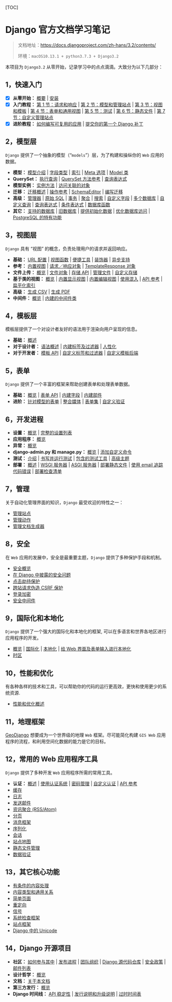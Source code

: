 [TOC]

# Django 官方文档学习笔记

> 文档地址：https://docs.djangoproject.com/zh-hans/3.2/contents/
>
> 环境：`macOS10.13.1 + python3.7.3 + Django3.2`

本项目为 `Django3.2` 从零开始，记录学习中的点点滴滴。大致分为以下几部分：

## 1，快速入门

- [x] **从零开始：** [概要](https://docs.djangoproject.com/zh-hans/3.2/intro/overview/) | [安装](https://docs.djangoproject.com/zh-hans/3.2/intro/install/)
- [x] **入门教程：** [第 1 节：请求和响应](https://docs.djangoproject.com/zh-hans/3.2/intro/tutorial01/) | [第 2 节：模型和管理站点](https://docs.djangoproject.com/zh-hans/3.2/intro/tutorial02/) | [第 3 节：视图和模板](https://docs.djangoproject.com/zh-hans/3.2/intro/tutorial03/) | [第 4 节：表单和通用视图](https://docs.djangoproject.com/zh-hans/3.2/intro/tutorial04/) | [第 5 节：测试](https://docs.djangoproject.com/zh-hans/3.2/intro/tutorial05/) | [第 6 节：静态文件](https://docs.djangoproject.com/zh-hans/3.2/intro/tutorial06/) | [第 7 节：自定义管理站点](https://docs.djangoproject.com/zh-hans/3.2/intro/tutorial07/)
- [x] **进阶教程：** [如何编写可复用的应用](https://docs.djangoproject.com/zh-hans/3.2/intro/reusable-apps/) | [提交你的第一个 Django 补丁](https://docs.djangoproject.com/zh-hans/3.2/intro/contributing/)

## 2，模型层

`Django` 提供了一个抽象的模型（“`models`”）层，为了构建和操纵你的 `Web` 应用的数据。

- **模型：** [模型介绍](https://docs.djangoproject.com/zh-hans/3.2/topics/db/models/) | [字段类型](https://docs.djangoproject.com/zh-hans/3.2/ref/models/fields/) | [索引](https://docs.djangoproject.com/zh-hans/3.2/ref/models/indexes/) | [Meta 选项](https://docs.djangoproject.com/zh-hans/3.2/ref/models/options/) | [Model 类](https://docs.djangoproject.com/zh-hans/3.2/ref/models/class/)
- **QuerySet：** [执行查询](https://docs.djangoproject.com/zh-hans/3.2/topics/db/queries/) | [QuerySet 方法参考](https://docs.djangoproject.com/zh-hans/3.2/ref/models/querysets/) | [查询表达式](https://docs.djangoproject.com/zh-hans/3.2/ref/models/lookups/)
- **模型实例：** [实例方法](https://docs.djangoproject.com/zh-hans/3.2/ref/models/instances/) | [访问关联的对象](https://docs.djangoproject.com/zh-hans/3.2/ref/models/relations/)
- **迁移：** [迁移概述](https://docs.djangoproject.com/zh-hans/3.2/topics/migrations/) | [操作参考](https://docs.djangoproject.com/zh-hans/3.2/ref/migration-operations/) | [SchemaEditor](https://docs.djangoproject.com/zh-hans/3.2/ref/schema-editor/) | [编写迁移](https://docs.djangoproject.com/zh-hans/3.2/howto/writing-migrations/)
- **高级：** [管理器](https://docs.djangoproject.com/zh-hans/3.2/topics/db/managers/) | [原始 SQL](https://docs.djangoproject.com/zh-hans/3.2/topics/db/sql/) | [事务](https://docs.djangoproject.com/zh-hans/3.2/topics/db/transactions/) | [聚合](https://docs.djangoproject.com/zh-hans/3.2/topics/db/aggregation/) | [搜索](https://docs.djangoproject.com/zh-hans/3.2/topics/db/search/) | [自定义字段](https://docs.djangoproject.com/zh-hans/3.2/howto/custom-model-fields/) | [多个数据库](https://docs.djangoproject.com/zh-hans/3.2/topics/db/multi-db/) | [自定义查询](https://docs.djangoproject.com/zh-hans/3.2/howto/custom-lookups/) | [查询表达式](https://docs.djangoproject.com/zh-hans/3.2/ref/models/expressions/) | [条件表达式](https://docs.djangoproject.com/zh-hans/3.2/ref/models/conditional-expressions/) | [数据库函数](https://docs.djangoproject.com/zh-hans/3.2/ref/models/database-functions/)
- **其它：** [支持的数据库](https://docs.djangoproject.com/zh-hans/3.2/ref/databases/) | [旧数据库](https://docs.djangoproject.com/zh-hans/3.2/howto/legacy-databases/) | [提供初始化数据](https://docs.djangoproject.com/zh-hans/3.2/howto/initial-data/) | [优化数据库访问](https://docs.djangoproject.com/zh-hans/3.2/topics/db/optimization/) | [PostgreSQL 的特有功能](https://docs.djangoproject.com/zh-hans/3.2/ref/contrib/postgres/)

## 3，视图层

`Django` 具有 “视图” 的概念，负责处理用户的请求并返回响应。

- **基础：** [URL 配置](https://docs.djangoproject.com/zh-hans/3.2/topics/http/urls/) | [视图函数](https://docs.djangoproject.com/zh-hans/3.2/topics/http/views/) | [便捷工具](https://docs.djangoproject.com/zh-hans/3.2/topics/http/shortcuts/) | [装饰器](https://docs.djangoproject.com/zh-hans/3.2/topics/http/decorators/) | [异步支持](https://docs.djangoproject.com/zh-hans/3.2/topics/async/)
- **参考：** [内置视图](https://docs.djangoproject.com/zh-hans/3.2/ref/views/) | [请求／响应对象](https://docs.djangoproject.com/zh-hans/3.2/ref/request-response/) | [TemplateResponse 对象](https://docs.djangoproject.com/zh-hans/3.2/ref/template-response/)
- **文件上传：** [概览](https://docs.djangoproject.com/zh-hans/3.2/topics/http/file-uploads/) | [文件对象](https://docs.djangoproject.com/zh-hans/3.2/ref/files/file/) | [存储 API](https://docs.djangoproject.com/zh-hans/3.2/ref/files/storage/) | [管理文件](https://docs.djangoproject.com/zh-hans/3.2/topics/files/) | [自定义存储](https://docs.djangoproject.com/zh-hans/3.2/howto/custom-file-storage/)
- **基于类的视图：** [概览](https://docs.djangoproject.com/zh-hans/3.2/topics/class-based-views/) | [内置显示视图](https://docs.djangoproject.com/zh-hans/3.2/topics/class-based-views/generic-display/) | [内置编辑视图](https://docs.djangoproject.com/zh-hans/3.2/topics/class-based-views/generic-editing/) | [使用混入](https://docs.djangoproject.com/zh-hans/3.2/topics/class-based-views/mixins/) | [API 参考](https://docs.djangoproject.com/zh-hans/3.2/ref/class-based-views/) | [扁平化索引](https://docs.djangoproject.com/zh-hans/3.2/ref/class-based-views/flattened-index/)
- **高级：** [生成 CSV](https://docs.djangoproject.com/zh-hans/3.2/howto/outputting-csv/) | [生成 PDF](https://docs.djangoproject.com/zh-hans/3.2/howto/outputting-pdf/)
- **中间件：** [概览](https://docs.djangoproject.com/zh-hans/3.2/topics/http/middleware/) | [内建的中间件类](https://docs.djangoproject.com/zh-hans/3.2/ref/middleware/)

## 4，模板层

模板层提供了一个对设计者友好的语法用于渲染向用户呈现的信息。

- **基础：** [概述](https://docs.djangoproject.com/zh-hans/3.2/topics/templates/)
- **对于设计者：** [语法概述](https://docs.djangoproject.com/zh-hans/3.2/ref/templates/language/) | [内建标签及过滤器](https://docs.djangoproject.com/zh-hans/3.2/ref/templates/builtins/) | [人性化](https://docs.djangoproject.com/zh-hans/3.2/ref/contrib/humanize/)
- **对于开发者：** [模板 API](https://docs.djangoproject.com/zh-hans/3.2/ref/templates/api/) | [自定义标签和过滤器](https://docs.djangoproject.com/zh-hans/3.2/howto/custom-template-tags/) | [自定义模板后端](https://docs.djangoproject.com/zh-hans/3.2/howto/custom-template-backend/)

## 5，表单

`Django` 提供了一个丰富的框架来帮助创建表单和处理表单数据。

- **基础：** [概览](https://docs.djangoproject.com/zh-hans/3.2/topics/forms/) | [表单 API](https://docs.djangoproject.com/zh-hans/3.2/ref/forms/api/) | [内建字段](https://docs.djangoproject.com/zh-hans/3.2/ref/forms/fields/) | [内建部件](https://docs.djangoproject.com/zh-hans/3.2/ref/forms/widgets/)
- **进阶：** [针对模型的表单](https://docs.djangoproject.com/zh-hans/3.2/topics/forms/modelforms/) | [整合媒体](https://docs.djangoproject.com/zh-hans/3.2/topics/forms/media/) | [表单集](https://docs.djangoproject.com/zh-hans/3.2/topics/forms/formsets/) | [自定义验证](https://docs.djangoproject.com/zh-hans/3.2/ref/forms/validation/)

## 6，开发进程

- **设置：** [概览](https://docs.djangoproject.com/zh-hans/3.2/topics/settings/) | [完整的设置列表](https://docs.djangoproject.com/zh-hans/3.2/ref/settings/)
- **应用程序：** [概览](https://docs.djangoproject.com/zh-hans/3.2/ref/applications/)
- **异常：** [概览](https://docs.djangoproject.com/zh-hans/3.2/ref/exceptions/)
- **django-admin.py 和 manage.py：** [概览](https://docs.djangoproject.com/zh-hans/3.2/ref/django-admin/) | [添加自定义命令](https://docs.djangoproject.com/zh-hans/3.2/howto/custom-management-commands/)
- **测试：** [介绍](https://docs.djangoproject.com/zh-hans/3.2/topics/testing/) | [书写并运行测试](https://docs.djangoproject.com/zh-hans/3.2/topics/testing/overview/) | [包含的测试工具](https://docs.djangoproject.com/zh-hans/3.2/topics/testing/tools/) | [高级主题](https://docs.djangoproject.com/zh-hans/3.2/topics/testing/advanced/)
- **部署：** [概述](https://docs.djangoproject.com/zh-hans/3.2/howto/deployment/) | [WSGI 服务器](https://docs.djangoproject.com/zh-hans/3.2/howto/deployment/wsgi/) | [ASGI 服务器](https://docs.djangoproject.com/zh-hans/3.2/howto/deployment/asgi/) | [部署静态文件](https://docs.djangoproject.com/zh-hans/3.2/howto/static-files/deployment/) | [使用 email 追踪代码错误](https://docs.djangoproject.com/zh-hans/3.2/howto/error-reporting/) | [部署检查清单](https://docs.djangoproject.com/zh-hans/3.2/howto/deployment/checklist/)

## 7，管理

关于自动化管理界面的知识，`Django` 最受欢迎的特性之一：

- [管理站点](https://docs.djangoproject.com/zh-hans/3.2/ref/contrib/admin/)
- [管理动作](https://docs.djangoproject.com/zh-hans/3.2/ref/contrib/admin/actions/)
- [管理文档生成器](https://docs.djangoproject.com/zh-hans/3.2/ref/contrib/admin/admindocs/)

## 8，安全

在 `Web` 应用的发展中，安全是最重要主题，`Django` 提供了多种保护手段和机制。

- [安全概览](https://docs.djangoproject.com/zh-hans/3.2/topics/security/)
- [在 Django 中披露的安全问题](https://docs.djangoproject.com/zh-hans/3.2/releases/security/)
- [点击劫持保护](https://docs.djangoproject.com/zh-hans/3.2/ref/clickjacking/)
- [跨站请求伪造 CSRF 保护](https://docs.djangoproject.com/zh-hans/3.2/ref/csrf/)
- [登录加密](https://docs.djangoproject.com/zh-hans/3.2/topics/signing/)
- [安全中间件](https://docs.djangoproject.com/zh-hans/3.2/ref/middleware/#security-middleware)

## 9，国际化和本地化

`Django` 提供了一个强大的国际化和本地化的框架, 可以在多语言和世界各地区进行应用程序的开发。

- [概览](https://docs.djangoproject.com/zh-hans/3.2/topics/i18n/) | [国际化](https://docs.djangoproject.com/zh-hans/3.2/topics/i18n/translation/) | [本地化](https://docs.djangoproject.com/zh-hans/3.2/topics/i18n/translation/#how-to-create-language-files) | [给 Web 界面及表单输入进行本地化](https://docs.djangoproject.com/zh-hans/3.2/topics/i18n/formatting/)
- [时区](https://docs.djangoproject.com/zh-hans/3.2/topics/i18n/timezones/)

## 10，性能和优化

有各种各样的技术和工具，可以帮助你的代码的运行更高效，更快和使用更少的系统资源.

- [性能和优化概述](https://docs.djangoproject.com/zh-hans/3.2/topics/performance/)

## 11，地理框架

[GeoDjango](https://docs.djangoproject.com/zh-hans/3.2/ref/contrib/gis/) 想要成为一个世界级的地理 `Web` 框架。尽可能简化构建 `GIS Web` 应用程序的流程，和利用空间化数据的能力是它的目标。

## 12，常用的 Web 应用程序工具

`Django` 提供了多种开发 `Web` 应用程序所需的常用工具。

- **认证：** [概述](https://docs.djangoproject.com/zh-hans/3.2/topics/auth/) | [使用认证系统](https://docs.djangoproject.com/zh-hans/3.2/topics/auth/default/) | [密码管理](https://docs.djangoproject.com/zh-hans/3.2/topics/auth/passwords/) | [自定义认证](https://docs.djangoproject.com/zh-hans/3.2/topics/auth/customizing/) | [API 参考](https://docs.djangoproject.com/zh-hans/3.2/ref/contrib/auth/)
- [缓存](https://docs.djangoproject.com/zh-hans/3.2/topics/cache/)
- [日志](https://docs.djangoproject.com/zh-hans/3.2/topics/logging/)
- [发送邮件](https://docs.djangoproject.com/zh-hans/3.2/topics/email/)
- [资讯聚合 (RSS/Atom)](https://docs.djangoproject.com/zh-hans/3.2/ref/contrib/syndication/)
- [分页](https://docs.djangoproject.com/zh-hans/3.2/topics/pagination/)
- [消息框架](https://docs.djangoproject.com/zh-hans/3.2/ref/contrib/messages/)
- [序列化](https://docs.djangoproject.com/zh-hans/3.2/topics/serialization/)
- [会话](https://docs.djangoproject.com/zh-hans/3.2/topics/http/sessions/)
- [站点地图](https://docs.djangoproject.com/zh-hans/3.2/ref/contrib/sitemaps/)
- [静态文件管理](https://docs.djangoproject.com/zh-hans/3.2/ref/contrib/staticfiles/)
- [数据验证](https://docs.djangoproject.com/zh-hans/3.2/ref/validators/)

## 13，其它核心功能

- [有条件的内容处理](https://docs.djangoproject.com/zh-hans/3.2/topics/conditional-view-processing/)
- [内容类型和通用关系](https://docs.djangoproject.com/zh-hans/3.2/ref/contrib/contenttypes/)
- [简单页面](https://docs.djangoproject.com/zh-hans/3.2/ref/contrib/flatpages/)
- [重定向](https://docs.djangoproject.com/zh-hans/3.2/ref/contrib/redirects/)
- [信号](https://docs.djangoproject.com/zh-hans/3.2/topics/signals/)
- [系统检查框架](https://docs.djangoproject.com/zh-hans/3.2/topics/checks/)
- [站点框架](https://docs.djangoproject.com/zh-hans/3.2/ref/contrib/sites/)
- [Django 中的 Unicode](https://docs.djangoproject.com/zh-hans/3.2/ref/unicode/)

## 14，Django 开源项目

- **社区：** [如何参与其中](https://docs.djangoproject.com/zh-hans/3.2/internals/contributing/) | [发布进程](https://docs.djangoproject.com/zh-hans/3.2/internals/release-process/) | [团队组织](https://docs.djangoproject.com/zh-hans/3.2/internals/organization/) | [Django 源代码仓库](https://docs.djangoproject.com/zh-hans/3.2/internals/git/) | [安全政策](https://docs.djangoproject.com/zh-hans/3.2/internals/security/) | [邮件列表](https://docs.djangoproject.com/zh-hans/3.2/internals/mailing-lists/)
- **设计哲学：** [概览](https://docs.djangoproject.com/zh-hans/3.2/misc/design-philosophies/)
- **文档：** [关于本文档](https://docs.djangoproject.com/zh-hans/3.2/internals/contributing/writing-documentation/)
- **第三方发行：** [概览](https://docs.djangoproject.com/zh-hans/3.2/misc/distributions/)
- **Django 时间线：** [API 稳定性](https://docs.djangoproject.com/zh-hans/3.2/misc/api-stability/) | [发行说明和升级说明](https://docs.djangoproject.com/zh-hans/3.2/releases/) | [过时时间表](https://docs.djangoproject.com/zh-hans/3.2/internals/deprecation/)